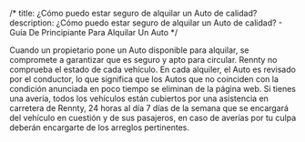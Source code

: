 /*title: ¿Cómo puedo estar seguro de alquilar un Auto de calidad?description: ¿Cómo puedo estar seguro de alquilar un Auto de calidad? - Guía De Principiante Para Alquilar Un Auto*/Cuando un propietario pone un Auto disponible para alquilar, se compromete a garantizar que es seguro y apto para circular. Rennty no comprueba el estado de cada vehículo. En cada alquiler, el Auto es revisado por el conductor, lo que significa que los Autos que no coinciden con la condición anunciada en poco tiempo se eliminan de la página web.Si tienes una avería, todos los vehículos están cubiertos por una asistencia en carretera de Rennty, 24 horas al día 7 días de la semana que se encargará del vehículo en cuestión y de sus pasajeros, en caso de averías por tu culpa deberán encargarte de los arreglos pertinentes.
